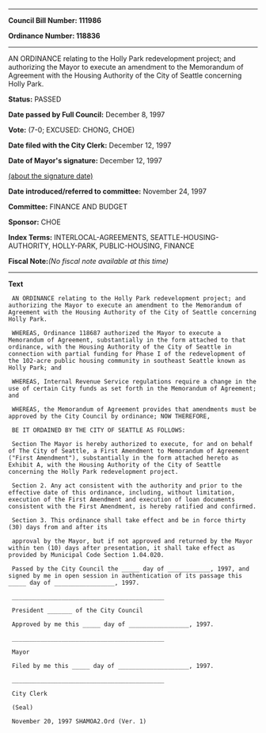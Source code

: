 

********

**Council Bill Number: 111986**
   
**Ordinance Number: 118836**
********

 AN ORDINANCE relating to the Holly Park redevelopment project; and authorizing the Mayor to execute an amendment to the Memorandum of Agreement with the Housing Authority of the City of Seattle concerning Holly Park.

**Status:** PASSED
   
**Date passed by Full Council:** December 8, 1997
   
**Vote:** (7-0; EXCUSED: CHONG, CHOE)
   
**Date filed with the City Clerk:** December 12, 1997
   
**Date of Mayor's signature:** December 12, 1997
   
[(about the signature date)](/~public/approvaldate.htm)
   
   
   
**Date introduced/referred to committee:** November 24, 1997
   
**Committee:** FINANCE AND BUDGET
   
**Sponsor:** CHOE
   
   
**Index Terms:** INTERLOCAL-AGREEMENTS, SEATTLE-HOUSING-AUTHORITY, HOLLY-PARK, PUBLIC-HOUSING, FINANCE

**Fiscal Note:**_(No fiscal note available at this time)_

********

**Text**
   
```
 AN ORDINANCE relating to the Holly Park redevelopment project; and authorizing the Mayor to execute an amendment to the Memorandum of Agreement with the Housing Authority of the City of Seattle concerning Holly Park.

 WHEREAS, Ordinance 118687 authorized the Mayor to execute a Memorandum of Agreement, substantially in the form attached to that ordinance, with the Housing Authority of the City of Seattle in connection with partial funding for Phase I of the redevelopment of the 102-acre public housing community in southeast Seattle known as Holly Park; and

 WHEREAS, Internal Revenue Service regulations require a change in the use of certain City funds as set forth in the Memorandum of Agreement; and

 WHEREAS, the Memorandum of Agreement provides that amendments must be approved by the City Council by ordinance; NOW THEREFORE,

 BE IT ORDAINED BY THE CITY OF SEATTLE AS FOLLOWS:

 Section The Mayor is hereby authorized to execute, for and on behalf of The City of Seattle, a First Amendment to Memorandum of Agreement ("First Amendment"), substantially in the form attached hereto as Exhibit A, with the Housing Authority of the City of Seattle concerning the Holly Park redevelopment project.

 Section 2. Any act consistent with the authority and prior to the effective date of this ordinance, including, without limitation, execution of the First Amendment and execution of loan documents consistent with the First Amendment, is hereby ratified and confirmed.

 Section 3. This ordinance shall take effect and be in force thirty (30) days from and after its

 approval by the Mayor, but if not approved and returned by the Mayor within ten (10) days after presentation, it shall take effect as provided by Municipal Code Section 1.04.020.

 Passed by the City Council the _____ day of ____________, 1997, and signed by me in open session in authentication of its passage this _____ day of _________________, 1997.

 ___________________________________________

 President _______ of the City Council

 Approved by me this _____ day of _________________, 1997.

 ___________________________________________

 Mayor

 Filed by me this _____ day of ____________________, 1997.

 ___________________________________________

 City Clerk

 (Seal)

 November 20, 1997 SHAMOA2.Ord (Ver. 1)

```

